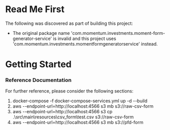 # Read Me First
The following was discovered as part of building this project:

* The original package name 'com.momentum.investments.moment-form-generator-service' is invalid and this project uses 'com.momentum.investments.momentformgeneratorservice' instead.

# Getting Started

### Reference Documentation
For further reference, please consider the following sections:

1. docker-compose -f docker-compose-services.yml up -d --build
2.  aws --endpoint-url=http://localhost:4566 s3 mb s3://raw-csv-form
3.  aws --endpoint-url=http://localhost:4566 s3 cp .\src\main\resources\csv_form\test.csv  s3://raw-csv-form
4. aws --endpoint-url=http://localhost:4566 s3 mb s3://pfd-form
